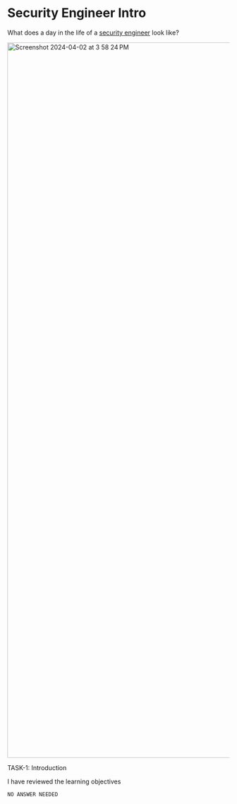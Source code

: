 # Security Engineer Intro

What does a day in the life of a [security engineer](https://tryhackme.com/r/room/securityengineerintro) look like?

<img width="1620" alt="Screenshot 2024-04-02 at 3 58 24 PM" src="https://github.com/Chrstphrcrtr/TryHackMe/assets/156831678/64db167c-9559-4ef1-9ab7-8ee17b2c68f7">


TASK-1: Introduction

I have reviewed the learning objectives

`NO ANSWER NEEDED`
